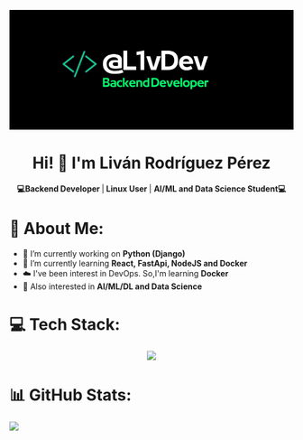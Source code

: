 
![banner](./img/banner.png)

<h1 align="center">Hi! 👋 I'm Liván Rodríguez Pérez</h1>

<p align="center">
 <b> 💻Backend Developer </b> |<b> Linux User </b>| <b> AI/ML and Data Science Student💻</b>
</p>

# 💫 About Me:
- 🔭 I’m currently working on **Python (Django)**
- 🌱 I’m currently learning **React, FastApi, NodeJS and Docker**
- ☁️ I've been interest in DevOps. So,I'm learning **Docker**
- 🚀 Also interested in **AI/ML/DL and Data Science**

# 💻 Tech Stack:
<!--tech stack icons-->
<p align="center">
  <a href="https://skillicons.dev">
    <img src="https://skillicons.dev/icons?i=py,git,github,html,css,js,postgres,mongodb,mysql,linux,postman,vscode,docker&perline=14" />
  </a>
</p>

# 📊 GitHub Stats:
![](https://github-readme-stats.vercel.app/api/top-langs/?username=L1vDev&theme=dark&hide_border=false&include_all_commits=True&count_private=True&layout=compact)




<!---->
